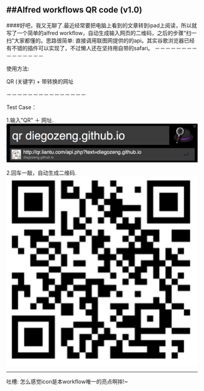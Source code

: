 
##Alfred workflows QR code (v1.0)
---------------
####好吧，我又无聊了.最近经常要把电脑上看到的文章转到ipad上阅读，所以就写了一个简单的alfred workflow，自动生成输入网页的二维码，之后的步骤“扫一扫”大家都懂的。思路很简单: 直接调用联图网提供的的api。其实谷歌浏览器已经有不错的插件可以实现了，不过懒人还在坚持用自带的safari。
－－－－－－－－－－－－－－－

使用方法:

QR (关键字) + 带转换的网址

－－－－－－－－－－－－－－－

Test Case：

1.输入"QR" ＋ 网址.
![image](test_case1.png)

2.回车一敲，自动生成二维码.
![image](test_case2.png)

-------
吐槽: 怎么感觉icon是本workflow唯一的亮点啊摔!~